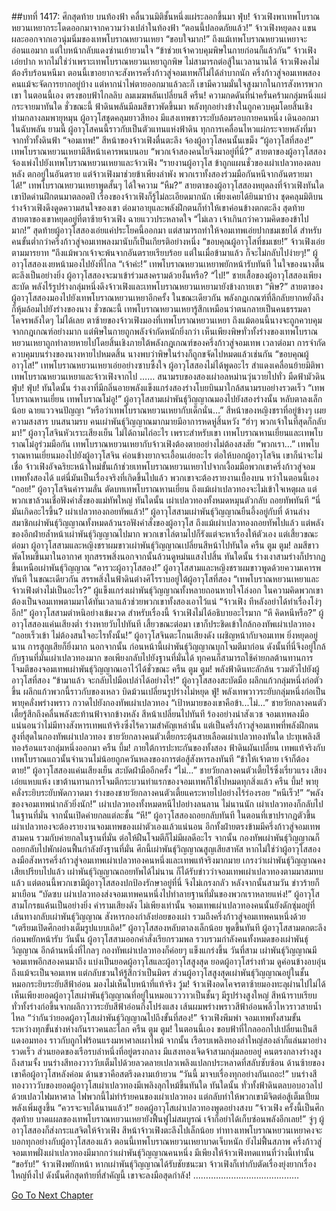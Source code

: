 ##บทที่ 1417: ศึกสุดท้าย
บนท้องฟ้า คลื่นวนมิติชั้นหนึ่งแผ่ระลอกขึ้นมา
ฟุ่บ!
จ้าวเฟิงพาเทพโบราณหยวนเหยากระโดดออกมาจากความว่างเปล่าในท้องฟ้า
“ตอนนี้ปลอดภัยแล้ว!”
จ้าวเฟิงหยุดลง แขนผละออกจากเอวนุ่มนิ่มของเทพโบราณหยวนเหยา
“ขอบใจมาก!”
ถึงแม้เทพโบราณหยวนเหยาจะอ่อนแอมาก แต่ใบหน้ากลับแดงซ่านเย้ายวนใจ
“ข้าช่วยเจ้าควบคุมพิษในกายก่อนก็แล้วกัน”
จ้าวเฟิงเอ่ยปาก
หากไม่ใช่ว่าเพราะเทพโบราณหยวนเหยาถูกพิษ ไม่สามารถต่อสู้ในเวลานานได้ จ้าวเฟิงคงไม่ต้องรีบร้อนหนีมา
ตอนนี้เขาอยากจะสังหารครึ่งก้าวสู่จอมเทพก็ไม่ได้ลำบากนัก ครึ่งก้าวสู่จอมเทพสองคนแม้จะจัดการยากอยู่บ้าง แต่หากนำไพ่ตายออกมาแล้วละก็ เขามีความมั่นใจสูงมากในการสังหารพวกเขา
ในตอนนี้เอง ตรงขอบฟ้าไกลลิบ ลมเมฆพลันเปลี่ยนสี
ครืน!
ความกดดันที่น่าครั่นคร้ามกลุ่มหนึ่งแผ่กระจายมาทันใด
ชั่วขณะนี้ ฟ้าดินพลันมีลมสีขาวพัดขึ้นมา พลังทุกอย่างข้างในถูกควบคุมโดยสิ้นเชิง
ท่ามกลางลมพายุหมุน ผู้อาวุโสชุดคลุมยาวสีทอง มีแสงเทพขาวระยับล้อมรอบกายคนหนึ่ง เดินออกมาในฉับพลัน
ยามนี้ ผู้อาวุโสคนนี้ราวกับเป็นตัวแทนแห่งฟ้าดิน ทุกการเคลื่อนไหวแผ่กระจายพลังที่มาจากทั่วทั้งดินฟ้า
“จอมเทพ!”
สีหน้าของจ้าวเฟิงตื่นตะลึง จ้องผู้อาวุโสคนนั้นเขม็ง
“ผู้อาวุโสที่สอง!”
เทพโบราณหยวนเหยามีสีหน้าเคารพนบนอบ
“พวกเจ้าสองคนไยจึงมาอยู่ที่นี่?”
สายตาของผู้อาวุโสสองจ้องเพ่งไปยังเทพโบราณหยวนเหยาและจ้าวเฟิง
“รายงานผู้อาวุโส ข้าถูกแผนชั่วของเผ่าเปลวทองตลบหลัง ตกอยู่ในอันตราย แต่จ้าวเฟิงมาช่วยข้าเพียงลำพัง พวกเราทั้งสองร่วมมือกันหนีจากอันตรายมาได้!”
เทพโบราณหยวนเหยาพูดสั้นๆ ได้ใจความ
“หืม?”
สายตาของผู้อาวุโสสองหยุดลงที่จ้าวเฟิงทันใด เขาปิดด่านฝึกตนมาตลอดปี เรื่องของจ้าวเฟิงก็รู้ไม่ละเอียดมากนัก เพียงเคยได้ยินมาบ้าง
ชุดคลุมมิติบนร่างจ้าวเฟิงดึงดูดความสนใจของเขา ต่อมาอายุและพลังฝึกตนก็ทำให้เขาค่อนข้างตกตะลึง
สุดท้าย สายตาของเขาหยุดอยู่ที่ตาซ้ายจ้าวเฟิง ฉายแววประหลาดใจ
“ไม่เลว เจ้าเกินกว่าความคิดของข้าไปมาก!”
สุดท้ายผู้อาวุโสสองเอ่ยแค่ประโยคนี้ออกมา
แต่สามารถทำให้จอมเทพเอ่ยปากชมเชยได้ สำหรับคนขั้นต่ำกว่าครึ่งก้าวสู่จอมเทพลงมานับก็เป็นเกียรติอย่างหนึ่ง
“ขอบคุณผู้อาวุโสที่ชมเชย!”
จ้าวเฟิงเอ่ยตามมารยาท
“ถึงแม้พวกเจ้าจะพ้นจากอันตรายเรียบร้อย แต่ในเมื่อข้ามาแล้ว ก็จะไม่กลับไปง่ายๆ!”
ผู้อาวุโสสองเงยหน้ามองไปยังที่ไกล
“เจ้าค่ะ!”
เทพโบราณหยวนเหยาพยักหน้ารับทันที
ในใจของนางตื่นตะลึงเป็นอย่างยิ่ง ผู้อาวุโสสองจะมาเข้าร่วมสงครามด้วยงั้นหรือ?
“ไป!”
ชายเสื้อของผู้อาวุโสสองเพียงสะบัด พลังไร้รูปร่างกลุ่มหนึ่งดึงจ้าวเฟิงและเทพโบราณหยวนเหยามายังข้างกายเขา
“พิษ?”
สายตาของผู้อาวุโสสองมองไปยังเทพโบราณหยวนเหยาอีกครั้ง
ในขณะเดียวกัน พลังกฎเกณฑ์ที่ลึกลับยากหยั่งถึงก็หุ้มล้อมไปยังร่างของนาง
ชั่วขณะนี้ เทพโบราณหยวนเหยารู้สึกเหมือนว่าตนกลายเป็นคนธรรมดา โคจรพลังใดๆ ไม่ได้เลย
ตาซ้ายของจ้าวเฟิงมองที่เทพโบราณหยวนเหยา
ถึงแม้ตอนนี้นางจะถูกควบคุมจากกฎเกณฑ์อย่างมาก แต่พิษในกายถูกพลังจำกัดหนักยิ่งกว่า
เห็นเพียงพิษทั่วทั้งร่างของเทพโบราณหยวนเหยาถูกทำลายหายไปโดยสิ้นเชิงภายใต้พลังกฎเกณฑ์ของครึ่งก้าวสู่จอมเทพ
เวลาต่อมา การจำกัดควบคุมบนร่างของนางหายไปหมดสิ้น นางพบว่าพิษในร่างก็ถูกขจัดไปหมดแล้วเช่นกัน
“ขอบคุณผู้อาวุโส!”
เทพโบราณหยวนเหยาเอ่ยอย่างซาบซึ้งใจ
ผู้อาวุโสสองไม่ได้พูดอะไร สำแดงเคลื่อนย้ายมิติพาเทพโบราณหยวนเหยาและจ้าวเฟิงจากไป
……
สนามรบของสองเผ่าอลหม่านวุ่นวายไปทั่ว มืดฟ้ามัวดิน
ฟุ่บ! ฟุ่บ!
ทันใดนั้น ร่างเงาที่มีกลิ่นอายพลังแข็งแกร่งสองร่างโบยบินมาใกล้สนามรบอย่างรวดเร็ว
“เทพโบราณหานเยี่ยน เทพโบราณโม๋อู!”
ผู้อาวุโสสามเผ่าพันธุ์วิญญาณมองไปยังสองร่างนั้น หลับตาลงเล็กน้อย ฉายแววจนปัญญา
“หรือว่าเทพโบราณหยวนเหยากับเด็กนั่น…”
สีหน้าของหญิงชราที่อยู่ข้างๆ เผยความสงสาร
บนสนามรบ คนเผ่าพันธุ์วิญญาณมากมายมีอาการหดหู่สิ้นหวัง
“ฮ่าๆ พวกเจ้าในที่สุดก็กลับมา!”
ผู้อาวุโสจินหัวเราะเสียงเย็น ไม่ได้ถามไถ่อะไร
เพราะสำหรับเขา เทพโบราณหานเยี่ยนและเทพโบราณโม๋อูร่วมมือกัน เทพโบราณหยวนเหยากับจ้าวเฟิงต้องตายอย่างไม่ต้องสงสัย
“พวกเรา…”
เทพโบราณหานเยี่ยนมองไปยังผู้อาวุโสจิน ค่อนข้างยากจะเอื้อนเอ่ยอะไร
ต่อให้บอกผู้อาวุโสจิน เขาก็น่าจะไม่เชื่อ จ้าวเฟิงอัจฉริยะหน้าใหม่ขั้นเก้าช่วยเทพโบราณหยวนเหยาไปจากเงื้อมมือพวกเขาครึ่งก้าวสู่จอมเทพทั้งสองได้
แต่นี่มันเป็นเรื่องจริงที่เกิดขึ้นไปแล้ว พวกเขาจะต้องรายงานเบื้องบน
ทว่าในตอนนี้เอง
“ถอย!”
ผู้อาวุโสจินคำรามลั่น ตัดบทเทพโบราณหานเยี่ยน
ถึงแม้เผ่าเปลวทองจะไม่เข้าใจเหตุผล แต่พวกเขาล้วนเชื่อฟังคำสั่งของแม่ทัพใหญ่
ทันใดนั้น เผ่าเปลวทองทั้งหมดหมุนตัวกลับ ถอยทัพทันที
“นี่มันเกิดอะไรขึ้น? เผ่าเปลวทองถอยทัพแล้ว!”
ผู้อาวุโสสามเผ่าพันธุ์วิญญาณยืนอึ้งอยู่กับที่
ด้านล่าง สมาชิกเผ่าพันธุ์วิญญาณทั้งหมดล้วนรอฟังคำสั่งของผู้อาวุโส
ถึงแม้เผ่าเปลวทองถอยทัพไปแล้ว แต่พลังของอีกฝ่ายล้ำหน้าเผ่าพันธุ์วิญญาณไปมาก พวกเขาไล่ตามไปก็รังแต่จะหาเรื่องให้ตัวเอง
แต่เสี้ยวขณะต่อมา ผู้อาวุโสสามและหญิงชราผมขาวเผ่าพันธุ์วิญญาณเปลี่ยนสีหน้าไปทันใด
ครืน ตูม ตูม!
ลมสีขาวพัดโหมขึ้นมาในอากาศ ทุกสรรพสิ่งนอกจากนั้นล้วนดูหม่นแสงไปสิ้น
ทันใดนั้น ร่างเงาสามร่างก็ปรากฏขึ้นเหนือเผ่าพันธุ์วิญญาณ
“คารวะผู้อาวุโสสอง!”
ผู้อาวุโสสามและหญิงชราผมขาวพูดด้วยความเคารพทันที
ในขณะเดียวกัน สรรพสิ่งในฟ้าดินต่างศิโรราบอยู่ใต้ผู้อาวุโสที่สอง
“เทพโบราณหยวนเหยาและจ้าวเฟิงต่างไม่เป็นอะไร?”
ผู้แข็งแกร่งเผ่าพันธุ์วิญญาณทั้งหลายถอนหายใจโล่งอก
ในความคิดพวกเขา ต้องเป็นจอมเทพตามมาได้ทันเวลาแล้วช่วยพวกเขาทั้งสองเอาไว้แน่
“จ้าวเฟิง ทีหลังอย่าได้ทำเรื่องโง่ๆ อีก!”
ผู้อาวุโสสามตำหนิอย่างเข้มงวด
สำหรับเรื่องนี้ จ้าวเฟิงไม่ได้อธิบายอะไรมาก
“หึ คิดหนีหรือ?”
ผู้อาวุโสสองแค่นเสียงต่ำ ร่างหายวับไปทันที
เสี้ยวขณะต่อมา เขาก็ประชิดเข้าใกล้กองทัพเผ่าเปลวทอง
“ถอยเร็วเข้า ไม่ต้องสนใจอะไรทั้งนั้น!”
ผู้อาวุโสจินตะโกนเสียงดัง
เผชิญหน้ากับจอมเทพ ยิ่งหยุดอยู่นาน การสูญเสียก็ยิ่งมาก
นอกจากนั้น ก่อนหน้านี้เผ่าพันธุ์วิญญาณบุกโจมตีมาก่อน ดังนั้นที่นี่จึงอยู่ใกล้กับฐานที่มั่นเผ่าเปลวทองมาก ขอเพียงกลับไปยังฐานที่มั่นได้ ทุกคนก็สามารถใช้ค่ายกลต้านทานการโจมตีของจอมเทพเผ่าพันธุ์วิญญาณเอาไว้ได้ชั่วขณะ
ครืน ตูม ตูม!
พลังฟ้าดินทะลักล้น รวมตัวไปยังผู้อาวุโสที่สอง
“ข้ามาแล้ว จะกลับไปมือเปล่าได้อย่างไร!”
ผู้อาวุโสสองสะบัดมือ ผลึกแก้วกลุ่มหนึ่งก่อตัวขึ้น ผลึกแก้วพวกนี้ราวกับของเหลว บิดม้วนเปลี่ยนรูปร่างไม่หยุด
ฟู่!
พลังเทพวาวระยับกลุ่มหนึ่งก่อเป็นพายุคลั่งพร่างพราว กวาดไปยังกองทัพเผ่าเปลวทอง
“เป้าหมายของเขาคือข้า...ไม่...”
ชายวัยกลางคนตัวเตี้ยรู้สึกถึงคลื่นพลังสะท้านฟ้าจากข้างหลัง สีหน้าเปลี่ยนไปทันที ร้องอย่างน่าสังเวช
จอมเทพลงมือ แน่นอนว่าไม่มีทางสังหารเทพแท้จริงซึ่งไร้ความสำคัญเหล่านั้น แต่เป็นครึ่งก้าวสู่จอมเทพที่พลังฝึกตนสูงที่สุดในกองทัพเผ่าเปลวทอง
ชายวัยกลางคนตัวเตี้ยกระตุ้นสายเลือดเผ่าเปลวทองทันใด ปะทุเพลิงสีทองร้อนแรงกลุ่มหนึ่งออกมา
ครืน บึ้ม!
ภายใต้การปะทะกันของทั้งสอง ฟ้าดินผันเปลี่ยน เทพแท้จริงกับเทพโบราณแถวนั้นจำนวนไม่น้อยถูกควันหลงของการต่อสู้สังหารลงทันที
“ข้าให้เจ้าตาย เจ้าก็ต้องตาย!”
ผู้อาวุโสสองแค่นเสียงเย็น สะบัดฝ่ามืออีกครั้ง
“ไม่…”
ชายวัยกลางคนตัวเตี้ยไร้ซึ่งเรี่ยวแรง เสียงเอ่ยแหบแห้ง
เขาต้านทานการโจมตีกระบวนท่าแรกของจอมเทพก็ใช้ไปหมดทุกสิ่งแล้ว
ครืน บึ้ม!
พายุคลั่งระยิบระยับพัดกวาดมา ร่างของชายวัยกลางคนตัวเตี้ยแคระหายไปอย่างไร้ร่องรอย
“หนีเร็ว!”
“พลังของจอมเทพน่ากลัวยิ่งนัก!”
เผ่าเปลวทองทั้งหมดหนีไปอย่างลนลาน
ไม่นานนัก เผ่าเปลวทองก็กลับไปในฐานที่มั่น จากนั้นเปิดค่ายกลแต่ละชั้น
“หึ!”
ผู้อาวุโสสองถอยกลับทันที
ในตอนที่เขาปรากฏตัวขึ้น เผ่าเปลวทองจะต้องรายงานจอมเทพของเผ่าตัวเองแล้วแน่นอน
อีกทั้งฝ่ายตรงข้ามมีครึ่งก้าวสู่จอมเทพสามคน รวมกับค่ายกลในฐานที่มั่น ต่อให้ฝืนโจมตีก็ไม่มีผลดีอะไร
จากนั้น กองทัพเผ่าพันธุ์วิญญาณก็ถอยกลับไปพักผ่อนฟื้นกำลังยังฐานที่มั่น
ศึกนี้เผ่าพันธุ์วิญญาณสูญเสียสาหัส หากไม่ใช่ว่าผู้อาวุโสสองลงมือสังหารครึ่งก้าวสู่จอมเทพเผ่าเปลวทองคนหนึ่งและเทพแท้จริงมากมาย เกรงว่าเผ่าพันธุ์วิญญาณคงเสียเปรียบไปแล้ว
เผ่าพันธุ์วิญญาณถอยทัพได้ไม่นาน ก็ได้รับข่าวว่าจอมเทพเผ่าเปลวทองตามมาสมทบแล้ว
แต่ตอนนี้พวกเขามีผู้อาวุโสสองปกป้องรักษาอยู่ที่นี่ จึงไม่เกรงกลัว
หลังจากนั้นสามวัน ข่าวร้ายก็มาเยือน
“บัดซบ เผ่าเปลวทองส่งจอมเทพคนหนึ่งไปทำลายฐานที่มั่นของพวกเราหลายแห่ง!”
ผู้อาวุโสสามโกรธแค้นเป็นอย่างยิ่ง คำรามเสียงดัง
ไม่เพียงเท่านั้น จอมเทพเผ่าเปลวทองคนนั้นยังดักซุ่มอยู่ที่เส้นทางกลับเผ่าพันธุ์วิญญาณ สังหารกองกำลังย่อยของเผ่า รวมถึงครึ่งก้าวสู่จอมเทพคนหนึ่งด้วย
“เตรียมเปิดศึกอย่างเต็มรูปแบบเถิด!”
ผู้อาวุโสสองหลับตาลงเล็กน้อย พูดขึ้นทันที
ผู้อาวุโสสามตกตะลึง ก่อนพยักหน้ารับ
วันนั้น ผู้อาวุโสสามออกคำสั่งเรียกรวมพล รวบรวมกำลังคนทั้งหมดของเผ่าพันธุ์วิญญาณ
อีกด้านหนึ่งที่ไกลๆ กองทัพเผ่าเปลวทองก็ค่อยๆ แข็งแกร่งขึ้น
วันที่สาม เผ่าพันธุ์วิญญาณมีจอมเทพอีกสองคนมาถึง
แบ่งเป็นยอดผู้อาวุโสและผู้อาวุโสสูงสุด
ยอดผู้อาวุโสร่างท้วม ดูค่อนข้างอบอุ่น ถึงแม้จะเป็นจอมเทพ แต่กลับชวนให้รู้สึกว่าเป็นมิตร
ส่วนผู้อาวุโสสูงสุดเผ่าพันธุ์วิญญาณอยู่ในชั้นหมอกระยิบระยับสีฟ้าอ่อน มองไม่เห็นใบหน้าที่แท้จริง
วู้ม!
จ้าวเฟิงอดโคจรตาซ้ายมองทะลุผ่านไปไม่ได้
เห็นเพียงยอดผู้อาวุโสเผ่าพันธุ์วิญญาณที่อยู่ในหมอแวววาวเป็นชั้นๆ มีรูปร่างสูงใหญ่ สีหน้าราบเรียบ ทั่วทั้งร่างก่อขึ้นจากผลึกวาวระยับสีฟ้าอ่อนกึ่งโปร่งแสง เส้นผมพร่างพราวสีฟ้าอ่อนพลิ้วไหวราวสายน้ำไหล
“ว่ากันว่ายอดผู้อาวุโสเผ่าพันธุ์วิญญาณไปถึงขั้นที่สอง!”
จ้าวเฟิงพึมพำ
จอมเทพทั้งสามขั้น ระหว่างทุกขั้นช่างห่างกันราวคนละโลก
ครืน ตูม ตูม!
ในตอนนี้เอง ขอบฟ้าที่ไกลออกไปเปลี่ยนเป็นสีแดงอมทอง ราวกับถูกไฟร้อนแรงมหาศาลเผาไหม้
จากนั้น เรือรบเพลิงทองลำใหญ่สองลำก็แล่นมาอย่างรวดเร็ว
ส่วนยอดของเรือรบลำหนึ่งที่อยู่ตรงกลาง มีแสงทองเจิดจ้าสามกลุ่มลอยอยู่
คนตรงกลางร่างสูงถึงสามจั้ง บนร่างสีทองวาววับเต็มไปด้วยลวดลายเปลวเพลิงแปลกประหลาดที่สลับซับซ้อน
ด้านซ้ายของเขาคือผู้อาวุโสหลังค่อม ด้านขวาคือสตรีงดงามเย้ายวน
“วันนี้ มาจบเรื่องทุกอย่างกันเถอะ!”
บนร่างสีทองวาววับของยอดผู้อาวุโสเผ่าเปลวทองมีเพลิงลุกไหม้ขึ้นทันใด
ทันใดนั้น ทั่วทั้งฟ้าดินตลบอบอวลไปด้วยเปลวไฟมหาศาล
ไฟพวกนี้ไม่ทำร้ายคนของเผ่าเปลวทอง แต่กลับทำให้พวกเขามีจิตต่อสู้เต็มเปี่ยม พลังเพิ่มสูงขึ้น
“ควรจะจบได้นานแล้ว!”
ยอดผู้อาวุโสเผ่าเปลวทองพูดอย่างสงบ
“จ้าวเฟิง ครั้งนี้เป็นศึกสุดท้าย บาดแผลของเทพโบราณหยวนเหยายังฟื้นฟูไม่สมบูรณ์ เจ้าก็อย่าได้เก็บซ่อนพลังอีกเลย!”
จู่ๆ ผู้อาวุโสสองก็ส่งกระแสจิตให้จ้าวเฟิง
สีหน้าจ้าวเฟิงตะลึงไปเล็กน้อย ท่าทางเทพโบราณหยวนเหยาคงจะบอกทุกอย่างกับผู้อาวุโสสองแล้ว
ตอนนี้เทพโบราณหยวนเหยาบาดเจ็บหนัก ยังไม่ฟื้นสภาพ ครึ่งก้าวสู่จอมเทพฝั่งเผ่าเปลวทองมีมากกว่าเผ่าพันธุ์วิญญาณคนหนึ่ง มีเพียงให้จ้าวเฟิงทดแทนที่ว่างนี้เท่านั้น
“ขอรับ!”
จ้าวเฟิงพยักหน้า
หากเผ่าพันธุ์วิญญาณได้รับชัยชนะมา จ้าวเฟิงก็เท่ากับตัดเรื่องยุ่งยากเรื่องใหญ่ทิ้งไป
ดังนั้นศึกสุดท้ายที่สำคัญนี้ เขาจะลงมือสุดกำลัง!
……………………………………


[Go To Next Chapter]( ./274.md)